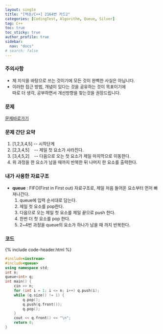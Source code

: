 ```yaml
---
layout: single
title: "[백준/C++] 2164번 카드2"
categories: [CodingTest, Algorithm, Queue, Silver]
tag: C++
toc: true
toc_sticky: true
author_profile: true
sidebar:
  nav: "docs"
# search: false
---
```


### 주의사항
<div class="notice--warning">
  <ul>
      <li>제 지식을 바탕으로 쓰는 것이기에 모든 것이 완벽한 사실은 아닙니다.</li>
      <li>이러한 접근 방법, 개념이 있다는 것을 공유하는 것이 목표이기에<br /> 따로 더 생각, 공부하면서 개선방향을 찾는것을 권장드립니다.</li>
  </ul>
</div>

### 문제
[문제바로가기](https://www.acmicpc.net/problem/2164)
<br/>

### 문제 간단 요약
<ol>
  <li>[1,2,3,4,5] -- 시작단계</li>
  <li>[2,3,4,5] &nbsp;&nbsp;&nbsp;-- 제일 첫 요소가 사라진다.</li>
  <li>[3,4,5,2] &nbsp;&nbsp;  -- 다음으로 오는 첫 요소가 제일 마지막으로 이동한다.</li>
  <li>위 과정을 한 요소가 남을 때까지 반복한 뒤 나머지 한 요소를 출력한다.</li>
</ol>

### 내가 사용한 자료구조
<ul>
  <li><b>queue</b> : FIFO(First in First out) 자료구조로, 제일 처음 들어온 요소부터 먼저 빠져나간다.
    <ol>
      <li>queue에 입력 순서대로 담는다.</li>
      <li>제일 첫 요소를 pop한다.</li>
      <li>다음으로 오는 제일 첫 요소를 제일 끝으로 push 한다.</li>
      <li>한번 더 첫 요소를 pop 한다.</li>
      <li>2~4번 과정을 queue의 요소가 하나가 남을 때 까지 반복한다.</li>
    </ol>
  </li>
</ul>

### 코드
{% include code-header.html %}
```c++
#include<iostream>
#include<queue>
using namespace std;
int n;
queue<int> q;
int main() {
	cin >> n;
	for (int i = 1; i <= n; i++) q.push(i);
	while (q.size() != 1) {
		q.pop();
		q.push(q.front());
		q.pop();
	}
	cout << q.front() << "\n";
	return 0;
}
```



